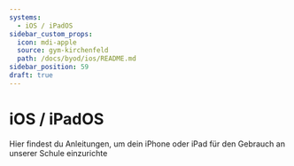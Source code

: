 ```yaml
---
systems:
  - iOS / iPadOS
sidebar_custom_props:
  icon: mdi-apple
  source: gym-kirchenfeld
  path: /docs/byod/ios/README.md
sidebar_position: 59
draft: true
---
```


# iOS / iPadOS



Hier findest du Anleitungen, um dein iPhone oder iPad für den Gebrauch an unserer Schule einzurichte

